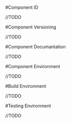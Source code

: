 
#Component ID

//TODO

#Component Versioning

//TODO

#Component Documantation

//TODO

#Component Environment

//TODO

#Build Environment

//TODO

#Testing Environment

//TODO
